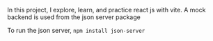 In this project, I explore, learn, and practice react js with vite. 
A mock backend is used from the json server package

To run the json server, 
`npm install json-server`